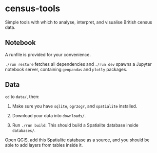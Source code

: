 # census-tools

Simple tools with which to analyse, interpret, and visualise British census
data.

## Notebook

A runfile is provided for your convenience.

`./run restore` fetches all dependencies and `./run dev` spawns a Jupyter
notebook server, containing `geopandas` and `plotly` packages.

## Data

`cd` to `data/`, then:

1. Make sure you have `sqlite`, `ogr2ogr`, and `spatialite` installed.

2. Download your data into `downloads/`.

3. Run `./run build`. This should build a Spatialite database inside `databases/`.

Open QGIS, add this Spatialite database as a source, and you should be able to
add layers from tables inside it.

